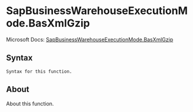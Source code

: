 ---
---

# SapBusinessWarehouseExecutionMode.BasXmlGzip

Microsoft Docs: [SapBusinessWarehouseExecutionMode.BasXmlGzip](https://docs.microsoft.com/en-us/powerquery-m/sapbusinesswarehouseexecutionmode-basxmlgzip)

## Syntax

```
Syntax for this function.
```

## About

About this function.


